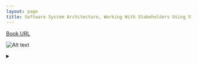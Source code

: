 ```yaml
---
layout: page
title: Software System Architecture, Working With Stakeholders Using Viewpoints and Perspectives
---
```


[Book URL](https://books.google.co.jp/books?isbn=4797376724)

![Alt text](https://g.gravizo.com/source/svg/custom_mark1?https://raw.githubusercontent.com/yasukei/yasukei.github.io/master/_posts/2017-06-02-software-system-architecture.md)
<details> 
<summary></summary>
custom_mark1
@startuml
RelationshipBetweenElements "1..n" --> "2..n" ArchitectureElement : relates
Architecture *-- ArchitectureElement : consists of
Architecture "1..n" *-- "1..n" RelationshipBetweenElements : consists of
Architecture --> "0..n" ArchitectureDescription : documentable
ArchitectureDefinitionProcess --> "1..n" Architecture : derives definitions
ViewPoint "1..n" --> "1..n" Concerns : corresponds
Perspective "1..n" --> "1..n" Concerns : correspoinds
View "0..n" --> ViewPoint : obeys
View "0..n" --> "0..n" Perspective : is formed by
ArchitectureDescription --> "1..n" Stakeholder : documents architecture for
ArchitectureDescription *-- "1..n" View : consists of
Architect --> Architecture : designs
Architect --> ArchitectureDefinitionProcess : obeys
Architect --> ArchitectureDescription : creates and owns
Architect --> "1..n" Stakeholder : catches their concerns
Stakeholder --> "1..n" Concerns : has
System --> Architecture : has
System --> "1..n" Stakeholder : satisfies their needs
@enduml

custom_mark1
</details>

